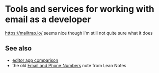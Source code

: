 # Tools and services for working with email as a developer

https://mailtrap.io/ seems nice though I'm still not quite sure what it does

## See also

- [editor app comparison](afmc0-ac0k4-25a9e-4fepz-s0we4)
- the old [Email and Phone Numbers](5kphh-cm8ce-2h89n-qebh1-8yjg7) note from Lean Notes

